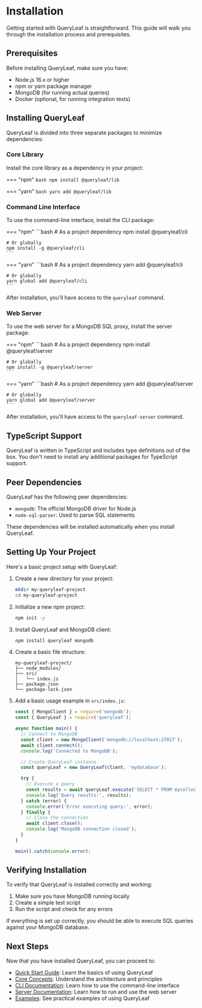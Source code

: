 # Installation

Getting started with QueryLeaf is straightforward. This guide will walk you through the installation process and prerequisites.

## Prerequisites

Before installing QueryLeaf, make sure you have:

- Node.js 16.x or higher
- npm or yarn package manager
- MongoDB (for running actual queries)
- Docker (optional, for running integration tests)

## Installing QueryLeaf

QueryLeaf is divided into three separate packages to minimize dependencies:

### Core Library

Install the core library as a dependency in your project:

=== "npm"
    ```bash
    npm install @queryleaf/lib
    ```

=== "yarn"
    ```bash
    yarn add @queryleaf/lib
    ```

### Command Line Interface

To use the command-line interface, install the CLI package:

=== "npm"
    ```bash
    # As a project dependency
    npm install @queryleaf/cli
    
    # Or globally
    npm install -g @queryleaf/cli
    ```

=== "yarn"
    ```bash
    # As a project dependency
    yarn add @queryleaf/cli
    
    # Or globally
    yarn global add @queryleaf/cli
    ```

After installation, you'll have access to the `queryleaf` command.

### Web Server

To use the web server for a MongoDB SQL proxy, install the server package:

=== "npm"
    ```bash
    # As a project dependency
    npm install @queryleaf/server
    
    # Or globally
    npm install -g @queryleaf/server
    ```

=== "yarn"
    ```bash
    # As a project dependency
    yarn add @queryleaf/server
    
    # Or globally
    yarn global add @queryleaf/server
    ```

After installation, you'll have access to the `queryleaf-server` command.

## TypeScript Support

QueryLeaf is written in TypeScript and includes type definitions out of the box. You don't need to install any additional packages for TypeScript support.

## Peer Dependencies

QueryLeaf has the following peer dependencies:

- `mongodb`: The official MongoDB driver for Node.js
- `node-sql-parser`: Used to parse SQL statements

These dependencies will be installed automatically when you install QueryLeaf.

## Setting Up Your Project

Here's a basic project setup with QueryLeaf:

1. Create a new directory for your project:
   ```bash
   mkdir my-queryleaf-project
   cd my-queryleaf-project
   ```

2. Initialize a new npm project:
   ```bash
   npm init -y
   ```

3. Install QueryLeaf and MongoDB client:
   ```bash
   npm install queryleaf mongodb
   ```

4. Create a basic file structure:
   ```
   my-queryleaf-project/
   ├── node_modules/
   ├── src/
   │   └── index.js
   ├── package.json
   └── package-lock.json
   ```

5. Add a basic usage example in `src/index.js`:
   ```javascript
   const { MongoClient } = require('mongodb');
   const { QueryLeaf } = require('queryleaf');

   async function main() {
     // Connect to MongoDB
     const client = new MongoClient('mongodb://localhost:27017');
     await client.connect();
     console.log('Connected to MongoDB');

     // Create QueryLeaf instance
     const queryLeaf = new QueryLeaf(client, 'mydatabase');

     try {
       // Execute a query
       const results = await queryLeaf.execute('SELECT * FROM mycollection LIMIT 10');
       console.log('Query results:', results);
     } catch (error) {
       console.error('Error executing query:', error);
     } finally {
       // Close the connection
       await client.close();
       console.log('MongoDB connection closed');
     }
   }

   main().catch(console.error);
   ```

## Verifying Installation

To verify that QueryLeaf is installed correctly and working:

1. Make sure you have MongoDB running locally
2. Create a simple test script
3. Run the script and check for any errors

If everything is set up correctly, you should be able to execute SQL queries against your MongoDB database.

## Next Steps

Now that you have installed QueryLeaf, you can proceed to:

- [Quick Start Guide](quickstart.md): Learn the basics of using QueryLeaf
- [Core Concepts](../usage/core-concepts.md): Understand the architecture and principles
- [CLI Documentation](../usage/cli.md): Learn how to use the command-line interface
- [Server Documentation](../usage/server.md): Learn how to run and use the web server
- [Examples](../usage/examples.md): See practical examples of using QueryLeaf
